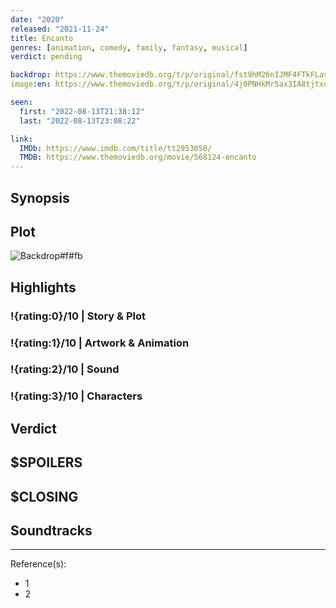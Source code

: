 ```yaml
---
date: "2020"
released: "2021-11-24"
title: Encanto
genres: [animation, comedy, family, fantasy, musical]
verdict: pending

backdrop: https://www.themoviedb.org/t/p/original/fst9hM26nIJMF4FTkFLasUwmBC.jpg
image:en: https://www.themoviedb.org/t/p/original/4j0PNHkMr5ax3IA8tjtxcmPU3QT.jpg

seen:
  first: "2022-08-13T21:38:12"
  last: "2022-08-13T23:08:22"

link:
  IMDb: https://www.imdb.com/title/tt2953050/
  TMDB: https://www.themoviedb.org/movie/568124-encanto
---
```



## Synopsis

## Plot

![Backdrop#f#fb](https://www.themoviedb.org/t/p/original/3G1Q5xF40HkUBJXxt2DQgQzKTp5.jpg "Source: TMDB")

## Highlights

### !{rating:0}/10 | Story & Plot

### !{rating:1}/10 | Artwork & Animation

### !{rating:2}/10 | Sound

### !{rating:3}/10 | Characters

## Verdict

## $SPOILERS

## $CLOSING

## Soundtracks

***
Reference(s):

- 1
- 2

